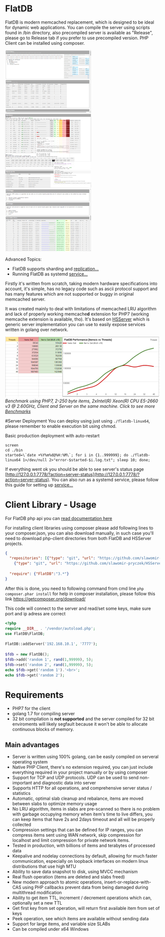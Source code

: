 # FlatDB


FlatDB is modern memcached replacement, which is designed to be ideal for dynamic web applications. You can compile the server using scripts found in /bin directory, also precompiled server is available as "Release", please go to Release tab if you prefer to use precompiled version. PHP Client can be installed using composer.

<img src="./bin/img/screen-main.png" alt="Server status - summary" width='280'>&nbsp;
<img src="./bin/img/screen-slab.png" alt="Server status - slab and item info" width='280'>&nbsp;
<img src="./bin/img/screen-hashtable.png" alt="Server status - slab and item info" width='280'>

Advanced Topics:
* FlatDB supports sharding and [replication...](REPLICATION.md)
* Running FlatDB as systemd [service...](SERVICE.md)

Firstly it's written from scratch, taking modern hardware specifications into account, it's simple, has no legacy code such as ascii protocol support and has many features which are not supported or buggy in original memcached server.

It was created mainly to deal with limitations of memcached LRU algorithm and lack of properly working memcache**d** extension for PHP7 (working memcache extension is available, tho). It's based on [HSServer](https://github.com/slawomir-pryczek/HSServer) which is generic server implementation you can use to easily expose services written in golang over network.


<img src="./bin/img/screen-graph-keysv.png" alt="Server status - slab and item info" width='800'><br>
_Benchmark using PHP7, 2-250 byte items, 2xIntel(R) Xeon(R) CPU E5-2660 v3 @ 2.60GHz, Client and Server on the same machine. Click to see more [Benchmarks](BENCHMARKS.md)_

#Server Deployment
You can deploy using just using ```./flatdb-linux64```, please remember to enable execution bit using chmod.
 
Basic production deployment with auto-restart
```
screen
cd ./bin
started=\`date +%Y%m%d@%H:%M\`; for i in {1..999999}; do ./flatdb-linux64 1>/dev/null 2>"error-$started-$i.log.txt"; sleep 10; done;
```

If everything went ok you should be able to see server's status page [http://127.0.0.1:7778/?action=server-status](http://127.0.0.1:7778/?action=server-status).
You can also run as a systemd service, please follow this guide for setting up [service...](SERVICE.md)

# Client Library - Usage
For FlatDB php api you can [read documentation here](DOCUMENTATION.md)

For installing client libraries using composer please add following lines to your composer.json, you can also download manually, in such case you'll need to download php-client directories from both FlatDB and HSServer projects.
```json
{
  "repositories": [{"type": "git", "url": "https://github.com/slawomir-pryczek/FlatDB"},
    {"type": "git", "url": "https://github.com/slawomir-pryczek/HSServer"}],
  
  "require": {"FlatDB":"3.*"}
}
```

After this is done, you need to following command from cmd line
```php composer.phar install``` for help in composer installation, please follow this link https://getcomposer.org/download/

This code will connect to the server and read/set some keys, make sure port and ip adress are correct
```php
<?php
require __DIR__ . '/vendor/autoload.php';
use FlatDB\FlatDB;

FlatDB::addServer('192.168.10.1', '7777');

$fdb = new FlatDB();
$fdb->add('random 1', rand(1,99999), 5);
$fdb->set('random 2', rand(1,99999), 5);
echo $fdb->get('random 1').'<br>';
echo $fdb->get('random 2');
```

# Requirements
- PHP7 for the client
- golang 1.7 for compiling server
- 32 bit compilation is **not supported** and the server compiled for 32 bit enviroments will likely segfault because it won't be able to allocate continuous blocks of memory. 

## Main advantages
- Server is written using 100% golang, can be easily compiled on serveral operating system
- Native PHP Client, there's no extension required, you can just include everything required in your project manually or by using composer
- Support for TCP and UDP protocols. UDP can be used to send non-important and diagnostic data into server
- Supports HTTP for all operations, and comprehensive server status / statistics
- Automatic, optimal slab cleanup and rebalance, items are moved between slabs to optimize memory usage
- No LRU algorithm, items in slabs are pre-scanned so there is no problem with garbage occupying memory when item's time to live differs, you can keep items that have 2s and 2days timeout and all will be properly collected
- Compression settings that can be defined for IP ranges, you can compress items sent using WAN network, skip compression for localhost and limit compression for private network items.
- Tested in production, with billions of items and terabytes of processed data
- Keepalive and nodelay connections by default, allowing for much faster communication, especially on loopback interfaces on modern linux distributions that use high MTU
- Ability to save data snapshot to disk, using MVCC mechanism
- Real flush operation (items are deleted and slabs freed)
- New modern approach to atomic operations, insert-or-replace-with-CAS using PHP callbacks prevent data from being damaged during multithread modification
- Ability to get item TTL, increment / decrement operations which can, optionally set a new TTL
- Get first key from set operation, will return first available item from set of keys
- Peek operation, see which items are available without sending data
- Support for large items, and variable size SLABs
- Can be compiled under x64 Windows
